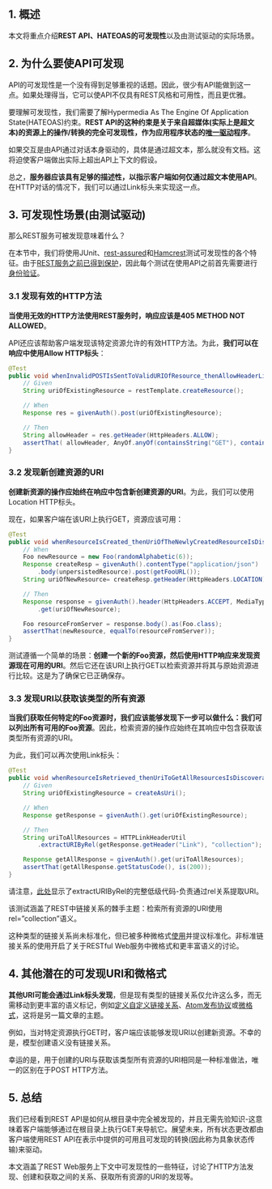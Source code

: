 ## 1. 概述

本文将重点介绍**REST API、HATEOAS的可发现性**以及由测试驱动的实际场景。

## 2. 为什么要使API可发现

API的可发现性是一个没有得到足够重视的话题。因此，很少有API能做到这一点。如果处理得当，它可以使API不仅具有REST风格和可用性，而且更优雅。

要理解可发现性，我们需要了解Hypermedia As The Engine Of Application State(HATEOAS)约束。**REST API的这种约束是关于来自超媒体(实际上是超文本)的资源上的操作/转换的完全可发现性，作为应用程序状态的[唯一驱动](http://roy.gbiv.com/untangled/2008/rest-apis-must-be-hypertext-driven)程序**。

如果交互是由API通过对话本身驱动的，具体是通过超文本，那么就没有文档。这将迫使客户端做出实际上超出API上下文的假设。

总之，**服务器应该具有足够的描述性，以指示客户端如何仅通过超文本使用API**。在HTTP对话的情况下，我们可以通过Link标头来实现这一点。

## 3. 可发现性场景(由测试驱动)

那么REST服务可被发现意味着什么？

在本节中，我们将使用JUnit、[rest-assured](https://github.com/rest-assured/rest-assured)和[Hamcrest](https://code.google.com/archive/p/hamcrest/)测试可发现性的各个特征。由于[REST服务之前已得到保护](https://www.baeldung.com/securing-a-restful-web-service-with-spring-security)，因此每个测试在使用API之前首先需要进行[身份验证](https://gist.github.com/1341570)。

### 3.1 发现有效的HTTP方法

**当使用无效的HTTP方法使用REST服务时，响应应该是405 METHOD NOT ALLOWED**。

API还应该帮助客户端发现该特定资源允许的有效HTTP方法。为此，**我们可以在响应中使用Allow HTTP标头**：

```java
@Test
public void whenInvalidPOSTIsSentToValidURIOfResource_thenAllowHeaderListsTheAllowedActions(){
    // Given
    String uriOfExistingResource = restTemplate.createResource();

    // When
    Response res = givenAuth().post(uriOfExistingResource);

    // Then
    String allowHeader = res.getHeader(HttpHeaders.ALLOW);
    assertThat( allowHeader, AnyOf.anyOf(containsString("GET"), containsString("PUT"), containsString("DELETE") ) );
}
```

### 3.2 发现新创建资源的URI

**创建新资源的操作应始终在响应中包含新创建资源的URI**。为此，我们可以使用Location HTTP标头。

现在，如果客户端在该URI上执行GET，资源应该可用：

```java
@Test
public void whenResourceIsCreated_thenUriOfTheNewlyCreatedResourceIsDiscoverable() {
    // When
    Foo newResource = new Foo(randomAlphabetic(6));
    Response createResp = givenAuth().contentType("application/json")
        .body(unpersistedResource).post(getFooURL());
    String uriOfNewResource= createResp.getHeader(HttpHeaders.LOCATION);

    // Then
    Response response = givenAuth().header(HttpHeaders.ACCEPT, MediaType.APPLICATION_JSON_VALUE)
        .get(uriOfNewResource);

    Foo resourceFromServer = response.body().as(Foo.class);
    assertThat(newResource, equalTo(resourceFromServer));
}
```

测试遵循一个简单的场景：**创建一个新的Foo资源，然后使用HTTP响应来发现资源现在可用的URI**。然后它还在该URI上执行GET以检索资源并将其与原始资源进行比较。这是为了确保它已正确保存。

### 3.3 发现URI以获取该类型的所有资源

**当我们获取任何特定的Foo资源时，我们应该能够发现下一步可以做什么：我们可以列出所有可用的Foo资源**。因此，检索资源的操作应始终在其响应中包含获取该类型所有资源的URI。

为此，我们可以再次使用Link标头：

```java
@Test
public void whenResourceIsRetrieved_thenUriToGetAllResourcesIsDiscoverable() {
    // Given
    String uriOfExistingResource = createAsUri();

    // When
    Response getResponse = givenAuth().get(uriOfExistingResource);

    // Then
    String uriToAllResources = HTTPLinkHeaderUtil
        .extractURIByRel(getResponse.getHeader("Link"), "collection");

    Response getAllResponse = givenAuth().get(uriToAllResources);
    assertThat(getAllResponse.getStatusCode(), is(200));
}
```

请注意，[此处](https://gist.github.com/eugenp/8269915)显示了extractURIByRel的完整低级代码-负责通过rel关系提取URI。

该测试涵盖了REST中链接关系的棘手主题：检索所有资源的URI使用rel=”collection”语义。

这种类型的链接关系尚未标准化，但已被多种微格式[使用](http://microformats.org/wiki/existing-rel-values#non_HTML_rel_values)并提议标准化。非标准链接关系的使用开启了关于RESTful Web服务中微格式和更丰富语义的讨论。

## 4. 其他潜在的可发现URI和微格式

**其他URI可能会通过Link标头发现**，但是现有类型的链接关系仅允许这么多，而无需移动到更丰富的语义标记，例如[定义自定义链接关系](https://tools.ietf.org/html/rfc5988#section-6.2.1)、[Atom发布协议](https://datatracker.ietf.org/doc/html/rfc5023)或[微格式](https://en.wikipedia.org/wiki/Microformat)，这将是另一篇文章的主题。

例如，当对特定资源执行GET时，客户端应该能够发现URI以创建新资源。不幸的是，模型创建语义没有链接关系。

幸运的是，用于创建的URI与获取该类型所有资源的URI相同是一种标准做法，唯一的区别在于POST HTTP方法。

## 5. 总结

我们已经看到REST API是如何从根目录中完全被发现的，并且无需先验知识-这意味着客户端能够通过在根目录上执行GET来导航它。展望未来，所有状态更改都由客户端使用REST API在表示中提供的可用且可发现的转换(因此称为具象状态传输)来驱动。

本文涵盖了REST Web服务上下文中可发现性的一些特征，讨论了HTTP方法发现、创建和获取之间的关系、获取所有资源的URI的发现等。